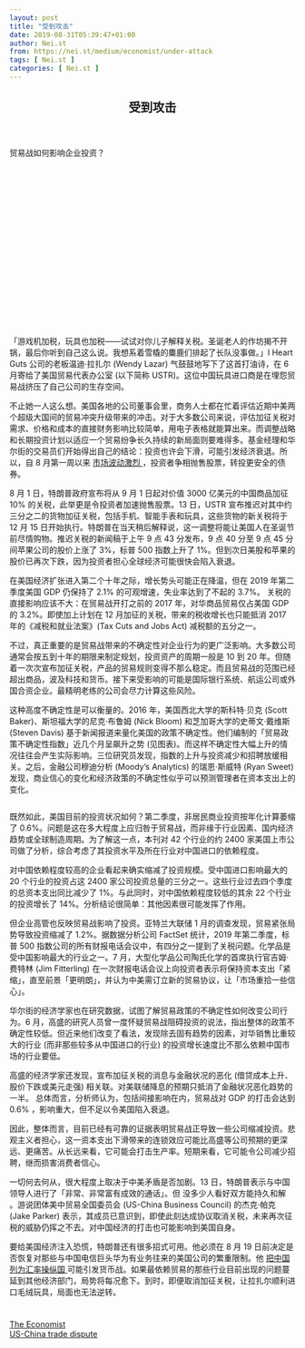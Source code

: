 ```yaml
---
layout: post
title: "受到攻击"
date: 2019-08-31T05:39:47+01:00
author: Nei.st
from: https://nei.st/medium/economist/under-attack
tags: [ Nei.st ]
categories: [ Nei.st ]
---
```


<article class="post-3953 post type-post status-publish format-standard hentry category-economist tag-us-china-trade-dispute" id="post-3953">
 <header class="page-header medium Archives">
  <div class="page-header__image">
  </div>
  <div class="page-header__content">
   <h1 class="page-title text-align-center">
    受到攻击
   </h1>
  </div>
 </header>
 <div class="entry-content aesop-entry-content" id="post-3953-content">
  <link as="font" crossorigin="anonymous" href="//cdn.jsdelivr.net/gh/0nd1jyU39XQ/_/glyph/font-face/0uIzqoZjSuJfvSBnvgXTcApMtcVhMcpr.woff" rel="preload" type="font/woff"/>
  <link as="font" crossorigin="anonymous" href="//cdn.jsdelivr.net/gh/0nd1jyU39XQ/_/glyph/font-face/1sTnSLZWDKucPX6SAk.woff" rel="preload" type="font/woff"/>
  <p class="blog-post__description">
   贸易战如何影响企业投资？
  </p>
  <span id="more-3953">
  </span>
  <div class="navigation__primary-inner">
   <a class="economist__link-logo" href="//nei.st/medium/economist">
   </a>
  </div>
  <div class="container img component-image">
   <div class="aspectRatioPlaceholder" style="padding-bottom:56.25%;height: 0;">
    <div class="progressiveMedia" data-height="720" data-width="1280">
     <img alt="" class="progressiveMedia-image" data-src="https://cdn.jsdelivr.net/gh/0nd1jyU39XQ/_/img/1/e52bf525ly1g6iramxzxwj20xc0hfgs0.jpg" src="https://cdn.jsdelivr.net/gh/0nd1jyU39XQ/_/img/1/e52bf525ly1g6iramxzxwj20xc0hfgs0.jpg"/>
    </div>
   </div>
  </div>
  <p>
   「游戏机加税，玩具也加税——试试对你儿子解释关税。圣诞老人的作坊揭不开锅，最后你听到自己这么说。我想系着雪橇的麋鹿们排起了长队没事做。」I Heart Guts 公司的老板温迪·拉扎尔 (Wendy Lazar) 气鼓鼓地写下了这首打油诗，在 6 月寄给了美国贸易代表办公室 (以下简称 USTR)。这位中国玩具进口商是在埋怨贸易战挤压了自己公司的生存空间。
  </p>
  <p>
   不止她一人这么想。美国各地的公司董事会里，商务人士都在忙着评估近期中美两个超级大国间的贸易冲突升级带来的冲击。对于大多数公司来说，评估加征关税对需求、价格和成本的直接财务影响比较简单，用电子表格就能算出来。而调整战略和长期投资计划以适应一个贸易纷争长久持续的新局面则要难得多。基金经理和华尔街的交易员们开始得出自己的结论：投资也许会下滑，可能引发经济衰退。所以，自 8 月第一周以来
   <a href="https://nei.st/medium/economist/markets-in-an-age-of-anxiety" rel="noopener noreferrer" target="_blank">
    市场波动激烈
   </a>
   ，投资者争相抛售股票，转投更安全的债券。
  </p>
  <p>
   8 月 1 日，特朗普政府宣布将从 9 月 1 日起对价值 3000 亿美元的中国商品加征 10% 的关税，此举更是令投资者加速抛售股票。13 日，USTR 宣布推迟对其中约三分之二的货物加征关税，包括手机、智能手表和玩具，这些货物的新关税将于 12 月 15 日开始执行。特朗普在当天稍后解释说，这一调整将能让美国人在圣诞节前尽情购物。推迟关税的新闻稿于上午 9 点 43 分发布，9 点 40 分至 9 点 45 分间苹果公司的股价上涨了 3%，标普 500 指数上升了 1%。但到次日美股和苹果的股价已再次下跌，因为投资者担心全球经济可能很快会陷入衰退。
  </p>
  <p>
   在美国经济扩张进入第二个十年之际，增长势头可能正在降温，但在 2019 年第二季度美国 GDP 仍保持了 2.1% 的可观增速，失业率达到了不起的 3.7%。
   <span class="markup--p">
    关税的直接影响应该不大：在贸易战开打之前的 2017 年，对华商品贸易仅占美国 GDP 的 3.2%。即使加上计划在 12 月加征的关税，带来的税收增长也只能抵消 2017 年的《减税和就业法案》(Tax Cuts and Jobs Act) 减税额的五分之一。
   </span>
  </p>
  <p>
   不过，真正重要的是贸易战带来的不确定性对企业行为的更广泛影响。大多数公司通常会按五到十年的期限来制定规划，投资资产的周期一般是 10 到 20 年。但随着一次次宣布加征关税，产品的贸易规则变得不那么稳定。而且贸易战的范围已经超出商品，波及科技和货币。接下来受影响的可能是国际银行系统、航运公司或外国合资企业。最精明老练的公司会尽力计算这些风险。
  </p>
  <div class="code-block code-block-1" style="margin: 8px 0; clear: both;">
   <div class="container ads_KbHEVhh8Rw">
    <div class="card card--blog post-sidebar">
     <div class="card-body">
      <div class="logo_ngcontent-kty-0">
      </div>
      <div class="iframe-blocker U6XAMK63Vh00WqvF2BacIQ">
       <div class="background-h60B">
       </div>
       <div class="WumZiPCS4MeMw4pxQ">
       </div>
      </div>
     </div>
     <div class="card-footer">
      <div class="card-footer-wrapper" layout="row bottom-left">
      </div>
     </div>
    </div>
   </div>
  </div>
  <p>
   这种高度不确定性是可以衡量的。2016 年，美国西北大学的斯科特·贝克 (Scott Baker)、斯坦福大学的尼克·布鲁姆 (Nick Bloom) 和芝加哥大学的史蒂文·戴维斯 (Steven Davis) 基于新闻报道来量化美国的政策不确定性。他们编制的「贸易政策不确定性指数」近几个月呈飙升之势 (见图表)。而这样不确定性大幅上升的情况往往会产生实际影响。三位研究员发现，指数的上升与投资减少和招聘放缓相关。之后，金融公司穆迪分析 (Moody’s Analytics) 的瑞恩·斯威特 (Ryan Sweet) 发现，商业信心的变化和经济政策的不确定性似乎可以预测管理者在资本支出上的变化。
  </p>
  <div class="container img">
   <div class="aspectRatioPlaceholder">
    <div class="progressiveMedia" data-height="672" data-width="1280">
     <img alt="" class="progressiveMedia-image lazyload" data-src="https://cdn.jsdelivr.net/gh/0nd1jyU39XQ/_/img/1/e52bf525ly1g6i65gitraj20zk0ioq9k.jpg" id="zoom-default" src="https://cdn.jsdelivr.net/gh/0nd1jyU39XQ/_/img/1/e52bf525ly1g6i65gitraj20zk0ioq9k.jpg"/>
    </div>
   </div>
  </div>
  <p>
   既然如此，美国目前的投资状况如何？第二季度，非居民商业投资按年化计算萎缩了 0.6%。问题是这在多大程度上应归咎于贸易战，而非缘于行业因素、国内经济趋势或全球制造周期。为了解这一点，本刊对 42 个行业的约 2400 家美国上市公司做了分析，综合考虑了其投资水平及所在行业对中国进口的依赖程度。
  </p>
  <p>
   对中国依赖程度较高的企业看起来确实缩减了投资规模。受中国进口影响最大的 20 个行业的投资占这 2400 家公司投资总量的三分之一。这些行业过去四个季度的总资本支出同比减少了 1%。与此同时，对中国依赖程度较低的其余 22 个行业的投资增长了 14%。分析结论很简单：其他因素很可能发挥了作用。
  </p>
  <p>
   但企业高管也反映贸易战影响了投资。亚特兰大联储 1 月的调查发现，贸易紧张局势导致投资缩减了 1.2%。据数据分析公司 FactSet 统计，2019 年第二季度，标普 500 指数公司的所有财报电话会议中，有四分之一提到了关税问题。化学品是受中国影响最大的行业之一。7 月，大型化学品公司陶氏化学的首席执行官吉姆·费特林 (Jim Fitterling) 在一次财报电话会议上向投资者表示将保持资本支出「紧缩」，直至前景「更明朗」，并认为中美需订立新的贸易协议，让「市场重拾一些信心」。
  </p>
  <p>
   华尔街的经济学家也在研究数据，试图了解贸易政策的不确定性如何改变公司行为。6 月，高盛的研究人员曾一度怀疑贸易战阻碍投资的说法，指出整体的政策不确定性较低。但近来他们改变了看法，发现除去固有趋势的因素，对华销售比重较大的行业 (而非那些较多从中国进口的行业) 的投资增长速度比不那么依赖中国市场的行业要低。
  </p>
  <p>
   高盛的经济学家还发现，宣布加征关税的消息与金融状况的恶化 (借贷成本上升、股价下跌或美元走强) 相关联。对美联储降息的预期只抵消了金融状况恶化趋势的一半。
   <span class="markup--p">
    总体而言，分析师认为，包括间接影响在内，贸易战对 GDP 的打击会达到 0.6% ，影响重大，但不足以令美国陷入衰退。
   </span>
  </p>
  <div class="code-block code-block-1" style="margin: 8px 0; clear: both;">
   <div class="container ads_KbHEVhh8Rw">
    <div class="card card--blog post-sidebar">
     <div class="card-body">
      <div class="logo_ngcontent-kty-0">
      </div>
      <div class="iframe-blocker U6XAMK63Vh00WqvF2BacIQ">
       <div class="background-h60B">
       </div>
       <div class="WumZiPCS4MeMw4pxQ">
       </div>
      </div>
     </div>
     <div class="card-footer">
      <div class="card-footer-wrapper" layout="row bottom-left">
      </div>
     </div>
    </div>
   </div>
  </div>
  <p>
   因此，整体而言，目前已经有可靠的证据表明贸易战正导致一些公司缩减投资。悲观主义者担心，这一资本支出下滑带来的连锁效应可能比高盛等公司预期的更深远、更痛苦。从长远来看，它可能会打击生产率。短期来看，它可能令公司减少招聘，继而损害消费者信心。
  </p>
  <p>
   一切何去何从，很大程度上取决于中美矛盾是否加剧。13 日，特朗普表示与中国领导人进行了「非常、非常富有成效的通话」。但
   <span class="markup--p">
    没多少人看好双方能持久和解
   </span>
   。游说团体美中贸易全国委员会 (US-China Business Council) 的杰克·帕克 (Jake Parker) 表示，其成员已意识到，即使此刻达成协议取消关税，未来再次征税的威胁仍挥之不去。对中国经济的打击也可能影响到美国自身。
  </p>
  <p>
   要给美国经济注入恐慌，特朗普还有很多招式可用。他必须在 8 月 19 日前决定是否恢复对那些与中国电信巨头华为有业务往来的美国公司的繁重限制。他
   <a href="https://nei.st/medium/ft/us-designates-china-as-currency-manipulator" rel="noopener noreferrer" target="_blank">
    把中国列为汇率操纵国
   </a>
   可能引发货币战。如果最依赖贸易的那些行业目前出现的问题蔓延到其他经济部门，局势将每况愈下。到时，即便取消加征关税，让拉扎尔顺利进口毛绒玩具，局面也无法逆转。
  </p>
  <div class="container ag ah">
   <div class="fe n el">
    <a class="dt du bn bo bp bq br bs bt bu dv dw bx by dx dy" href="https://nei.st/medium/economist?source=https://www.economist.com/finance-and-economics/2019/08/15/the-trade-war-is-leading-some-firms-to-crimp-investment">
     <div class="c ff fg ag ah fh el fi fj ce fk fl fm fn fo fp fq fr fs ft fu">
      <div class="bs em en eo ep eq fv ah fw fg ag bm eu fx q fy fz p ac">
      </div>
     </div>
    </a>
   </div>
  </div>
  <div class="code-block code-block-2" style="margin: 8px 0; clear: both;">
   <br/>
   <div class="container ads_KbHEVhh8Rw">
    <div class="card card--blog post-sidebar">
     <div class="card-body">
      <div class="logo_ngcontent-kty-0">
      </div>
      <div class="iframe-blocker U6XAMK63Vh00WqvF2BacIQ">
       <div class="background-h60B">
       </div>
       <div class="WumZiPCS4MeMw4pxQ">
       </div>
      </div>
     </div>
     <div class="card-footer">
      <div class="card-footer-wrapper" layout="row bottom-left">
      </div>
     </div>
    </div>
   </div>
  </div>
 </div>
 <footer class="entry-footer">
  <div class="categories icon-link">
   <a href="https://nei.st/category/medium/economist" rel="category tag">
    The Economist
   </a>
  </div>
  <div class="tags icon-link">
   <a href="https://nei.st/tag/us-china-trade-dispute" rel="tag">
    US-China trade dispute
   </a>
  </div>
 </footer>
</article>

